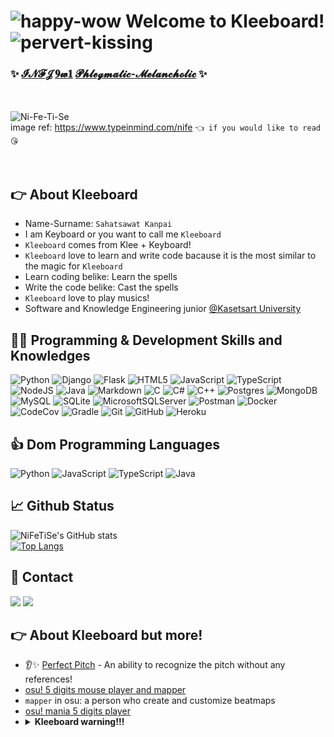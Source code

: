 # ![happy-wow](https://github.com/keyboard2543/keyboard2543/blob/main/happy.png) Welcome to Kleeboard! ![pervert-kissing](https://github.com/keyboard2543/keyboard2543/blob/main/pervert.png)
### ✨ [𝓘𝓝𝓕𝓙](https://en.wikipedia.org/wiki/Myers%E2%80%93Briggs_Type_Indicator) [𝟗𝔀𝟏](https://en.wikipedia.org/wiki/Enneagram_of_Personality#Nine_types) [𝓟𝓱𝓵𝓮𝓰𝓶𝓪𝓽𝓲𝓬-𝓜𝓮𝓵𝓪𝓷𝓬𝓱𝓸𝓵𝓲𝓬](https://en.wikipedia.org/wiki/Four_temperaments) ✨
<br><br>![Ni-Fe-Ti-Se](https://images.squarespace-cdn.com/content/v1/5206bbd6e4b0cc1763c26dd6/1422478203031-GO903DACUUUBWJ70NUEZ/NiFeFunctions)<br>image ref: https://www.typeinmind.com/nife `👈 if you would like to read 😘`<br><br><br>

## 👉 About Kleeboard
- Name-Surname: `Sahatsawat Kanpai`
- I am Keyboard or you want to call me `Kleeboard`
- `Kleeboard` comes from Klee + Keyboard!
- `Kleeboard` love to learn and write code bacause it is the most similar to the magic for `Kleeboard`
- Learn coding belike: Learn the spells
- Write the code belike: Cast the spells
- `Kleeboard` love to play musics!
- Software and Knowledge Engineering junior [@Kasetsart University](https://www.ku.ac.th/)

## 👨‍💻 Programming & Development Skills and Knowledges
![Python](https://img.shields.io/badge/python-3670A0?style=for-the-badge&logo=python&logoColor=ffdd54)
![Django](https://img.shields.io/badge/django-%23092E20.svg?style=for-the-badge&logo=django&logoColor=white)
![Flask](https://img.shields.io/badge/flask-%23000.svg?style=for-the-badge&logo=flask&logoColor=white)
![HTML5](https://img.shields.io/badge/html5-%23E34F26.svg?style=for-the-badge&logo=html5&logoColor=white)
![JavaScript](https://img.shields.io/badge/javascript-%23323330.svg?style=for-the-badge&logo=javascript&logoColor=%23F7DF1E)
![TypeScript](https://img.shields.io/badge/typescript-%23007ACC.svg?style=for-the-badge&logo=typescript&logoColor=white)
![NodeJS](https://img.shields.io/badge/node.js-6DA55F?style=for-the-badge&logo=node.js&logoColor=white)
![Java](https://img.shields.io/badge/java-%23ED8B00.svg?style=for-the-badge&logo=java&logoColor=white)
![Markdown](https://img.shields.io/badge/markdown-%23000000.svg?style=for-the-badge&logo=markdown&logoColor=white)
![C](https://img.shields.io/badge/c-%2300599C.svg?style=for-the-badge&logo=c&logoColor=white)
![C#](https://img.shields.io/badge/c%23-%23239120.svg?style=for-the-badge&logo=c-sharp&logoColor=white)
![C++](https://img.shields.io/badge/c++-%2300599C.svg?style=for-the-badge&logo=c%2B%2B&logoColor=white)
![Postgres](https://img.shields.io/badge/postgres-%23316192.svg?style=for-the-badge&logo=postgresql&logoColor=white)
![MongoDB](https://img.shields.io/badge/MongoDB-%234ea94b.svg?style=for-the-badge&logo=mongodb&logoColor=white)
![MySQL](https://img.shields.io/badge/mysql-%2300f.svg?style=for-the-badge&logo=mysql&logoColor=white)
![SQLite](https://img.shields.io/badge/sqlite-%2307405e.svg?style=for-the-badge&logo=sqlite&logoColor=white)
![MicrosoftSQLServer](https://img.shields.io/badge/Microsoft%20SQL%20Sever-CC2927?style=for-the-badge&logo=microsoft%20sql%20server&logoColor=white)
![Postman](https://img.shields.io/badge/Postman-FF6C37?style=for-the-badge&logo=postman&logoColor=white)
![Docker](https://img.shields.io/badge/docker-%230db7ed.svg?style=for-the-badge&logo=docker&logoColor=white)
![CodeCov](https://img.shields.io/badge/codecov-%23ff0077.svg?style=for-the-badge&logo=codecov&logoColor=white)
![Gradle](https://img.shields.io/badge/Gradle-02303A.svg?style=for-the-badge&logo=Gradle&logoColor=white)
![Git](https://img.shields.io/badge/git-%23F05033.svg?style=for-the-badge&logo=git&logoColor=white)
![GitHub](https://img.shields.io/badge/github-%23121011.svg?style=for-the-badge&logo=github&logoColor=white)
![Heroku](https://img.shields.io/badge/heroku-%23430098.svg?style=for-the-badge&logo=heroku&logoColor=white)

## 👍 Dom Programming Languages
![Python](https://img.shields.io/badge/python-3670A0?style=for-the-badge&logo=python&logoColor=ffdd54)
![JavaScript](https://img.shields.io/badge/javascript-%23323330.svg?style=for-the-badge&logo=javascript&logoColor=%23F7DF1E)
![TypeScript](https://img.shields.io/badge/typescript-%23007ACC.svg?style=for-the-badge&logo=typescript&logoColor=white)
![Java](https://img.shields.io/badge/java-%23ED8B00.svg?style=for-the-badge&logo=java&logoColor=white)

## 📈 Github Status
![NiFeTiSe's GitHub stats](https://github-readme-stats.vercel.app/api?username=NiFeTiSe&theme=github_dark&show_icons=true)<br>
[![Top Langs](https://github-readme-stats.vercel.app/api/top-langs/?username=NiFeTiSe&layout=compact&theme=github_dark)](https://github.com/anuraghazra/github-readme-stats)

## 🤝 Contact
<a target="_blank" href="mailto:keyboard2543@gmail.com"><img src="https://img.shields.io/badge/-Gmail-D14836?style=for-the-badge&logo=Gmail&logoColor=white"></img></a>
<a target="_blank" href="https://discordapp.com/users/283154244297555970"><img src="https://img.shields.io/badge/NiFeTiSe%237195-%237289DA.svg?style=for-the-badge&logo=discord&logoColor=white"></img></a>

## 👉 About Kleeboard but more!
- 👂✨ [Perfect Pitch](https://en.wikipedia.org/wiki/Absolute_pitch) - An ability to recognize the pitch without any references!
- [osu! 5 digits mouse player and mapper](https://osu.ppy.sh/users/13700777)
- `mapper` in osu: a person who create and customize beatmaps
- [osu! mania 5 digits player](https://osu.ppy.sh/users/13700777/mania)
- <details><summary><b>Kleeboard warning!!!</b></summary><h2>BOOM BOOM BAKUDAN!!!</h2><img src="https://github.com/NiFeTiSe/NiFeTiSe/blob/main/kleeboard.jpg"></img></details>
